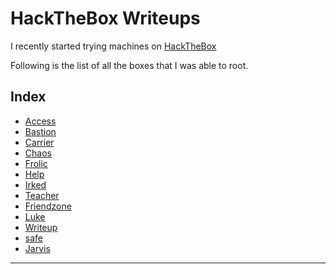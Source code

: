 # HackTheBox Writeups

I recently started trying machines on [HackTheBox](https://www.hackthebox.eu/)

Following is the list of all the boxes that I was able to root.

## Index

* [Access](https://mzfr.github.io/HackTheBox-writeups/Access/)
* [Bastion](https://mzfr.github.io/HackTheBox-writeups/Bastion/)
* [Carrier](https://mzfr.github.io/HackTheBox-writeups/Carrier/)
* [Chaos](https://mzfr.github.io/HackTheBox-writeups/Chaos/)
* [Frolic](https://mzfr.github.io/HackTheBox-writeups/Frolic/)
* [Help](https://mzfr.github.io/HackTheBox-writeups/Help/)
* [Irked](https://mzfr.github.io/HackTheBox-writeups/Irked/)
* [Teacher](https://mzfr.github.io/HackTheBox-writeups/Teacher/)
* [Friendzone](https://mzfr.github.io/HackTheBox-writeups/Friendzone/)
* [Luke](https://mzfr.github.io/HackTheBox-writeups/Luke/)
* [Writeup](https://mzfr.github.io/HackTheBox-writeups/writeup/)
* [safe](https://mzfr.github.io/HackTheBox-writeups/safe/)
* [Jarvis](https://mzfr.github.io/HackTheBox-writeups/Jarvis/)

***

<script src="https://www.hackthebox.eu/badge/79568"></script>
